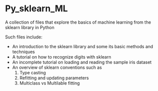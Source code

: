 # Py_sklearn_ML
A collection of files that explore the basics of machine learning from the sklearn library in Python

Such files include:
* An introduction to the sklearn library and some its basic methods and techniques 
* A tutorial on how to recognize digits with sklearn
* An incomplete tutorial on loading and reading the sample iris dataset
* An overview of sklearn conventions such as
    1. Type casting
    2. Refitting and updating parameters
    3. Multiclass vs Multilable fitting

